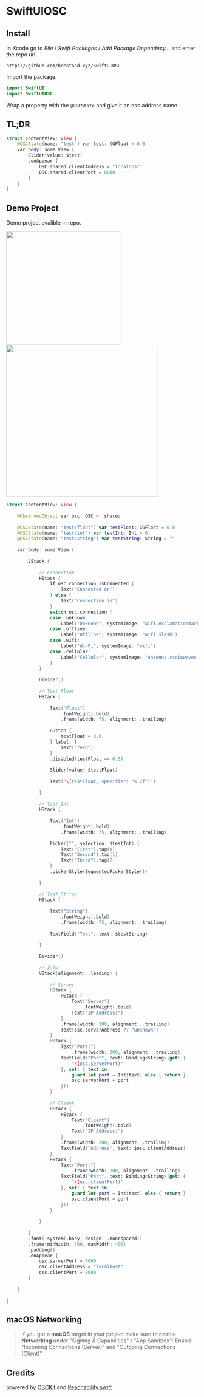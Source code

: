 # SwiftUIOSC


## Install

In Xcode go to *File* /  *Swift Packages* / *Add Package Dependecy...* and enter the repo url:
```
https://github.com/heestand-xyz/SwiftUIOSC
```

Import the package:

```swift
import SwiftUI
import SwiftUIOSC
```

Wrap a property with the `@OSCState` and give it an osc address name.

## TL;DR

```swift
struct ContentView: View {
    @OSCState(name: "test") var test: CGFloat = 0.0
    var body: some View {
        Slider(value: $test)
        .onAppear {
            OSC.shared.clientAddress = "localhost"
            OSC.shared.clientPort = 8000
        }
    }
}
```

## Demo Project

Demo project avalible in repo.

<img src="https://github.com/heestand-xyz/SwiftUIOSC/blob/main/Assets/SwiftUIOSC-Screenshot-iOS.png?raw=true" width=300> <img src="https://github.com/heestand-xyz/SwiftUIOSC/blob/main/Assets/SwiftUIOSC-Screenshot-macOS.png?raw=true" width=400>

```swift
struct ContentView: View {
    
    @ObservedObject var osc: OSC = .shared
    
    @OSCState(name: "test/float") var testFloat: CGFloat = 0.0
    @OSCState(name: "test/int") var testInt: Int = 0
    @OSCState(name: "test/string") var testString: String = ""
    
    var body: some View {
        
        VStack {
            
            // Connection
            HStack {
                if osc.connection.isConnected {
                    Text("Connected on")
                } else {
                    Text("Connection is")
                }
                switch osc.connection {
                case .unknown:
                    Label("Unknown", systemImage: "wifi.exclamationmark")
                case .offline:
                    Label("Offline", systemImage: "wifi.slash")
                case .wifi:
                    Label("Wi-Fi", systemImage: "wifi")
                case .cellular:
                    Label("Cellular", systemImage: "antenna.radiowaves.left.and.right")
                }
            }
            
            Divider()
            
            // Test Float
            HStack {
                
                Text("Float")
                    .fontWeight(.bold)
                    .frame(width: 75, alignment: .trailing)
                
                Button {
                    testFloat = 0.0
                } label: {
                    Text("Zero")
                }
                .disabled(testFloat == 0.0)
                
                Slider(value: $testFloat)
                
                Text("\(testFloat, specifier: "%.2f")")
                
            }
            
            // Test Int
            HStack {
            
                Text("Int")
                    .fontWeight(.bold)
                    .frame(width: 75, alignment: .trailing)
                
                Picker("", selection: $testInt) {
                    Text("First").tag(0)
                    Text("Second").tag(1)
                    Text("Third").tag(2)
                }
                .pickerStyle(SegmentedPickerStyle())
    
            }
            
            // Test String
            HStack {
            
                Text("String")
                    .fontWeight(.bold)
                    .frame(width: 75, alignment: .trailing)
                
                TextField("Text", text: $testString)
                
            }
            
            Divider()
            
            // Info
            VStack(alignment: .leading) {
                
                // Server
                HStack {
                    HStack {
                        Text("Server")
                            .fontWeight(.bold)
                        Text("IP Address:")
                    }
                    .frame(width: 200, alignment: .trailing)
                    Text(osc.serverAddress ?? "unknown")
                }
                HStack {
                    Text("Port:")
                        .frame(width: 200, alignment: .trailing)
                    TextField("Port", text: Binding<String>(get: {
                        "\(osc.serverPort)"
                    }, set: { text in
                        guard let port = Int(text) else { return }
                        osc.serverPort = port
                    }))
                }
                
                // Client
                HStack {
                    HStack {
                        Text("Client")
                            .fontWeight(.bold)
                        Text("IP Address:")
                    }
                    .frame(width: 200, alignment: .trailing)
                    TextField("Address", text: $osc.clientAddress)
                }
                HStack {
                    Text("Port:")
                        .frame(width: 200, alignment: .trailing)
                    TextField("Port", text: Binding<String>(get: {
                        "\(osc.clientPort)"
                    }, set: { text in
                        guard let port = Int(text) else { return }
                        osc.clientPort = port
                    }))
                }
                
            }
            
        }
        .font(.system(.body, design: .monospaced))
        .frame(minWidth: 300, maxWidth: 400)
        .padding()
        .onAppear {
            osc.serverPort = 7000
            osc.clientAddress = "localhost"
            osc.clientPort = 8000
        }
        
    }
    
}
```

## macOS Networking

> If you got a **macOS** target in your project make sure to enable **Networking** under "Signing & Capabilities" / "App Sandbox":
> Enable "Incoming Connections (Server)" and "Outgoing Connections (Client)"

## Credits

powered by [OSCKit](https://github.com/SammySmallman/OSCKit) and [Reachability.swift](https://github.com/ashleymills/Reachability.swift)
